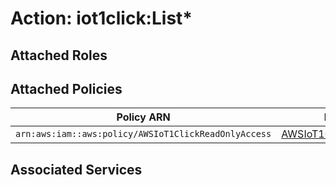 # Action: iot1click:List*

## Attached Roles

## Attached Policies

| Policy ARN | Policy Name |
|------------|-------------|
| `arn:aws:iam::aws:policy/AWSIoT1ClickReadOnlyAccess` | [AWSIoT1ClickReadOnlyAccess](../policies.md#awsiot1clickreadonlyaccess) |

## Associated Services

